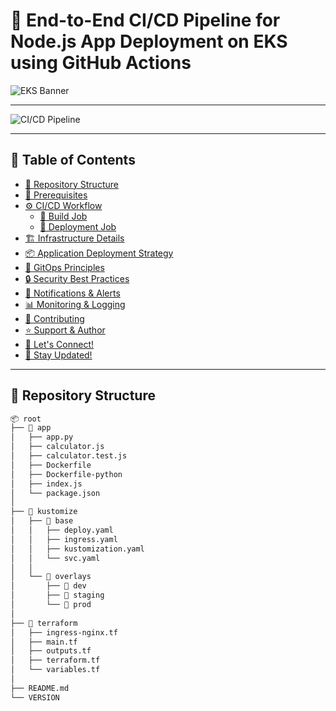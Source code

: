 # 🚀 End-to-End CI/CD Pipeline for Node.js App Deployment on EKS using GitHub Actions

![EKS Banner](https://imgur.com/h87KAuY.png)

---

![CI/CD Pipeline](https://imgur.com/Ctznv2m.png)

---

## 📌 Table of Contents

- [📂 Repository Structure](#-repository-structure)
- [🔧 Prerequisites](#-prerequisites)
- [⚙️ CI/CD Workflow](#️-cicd-workflow)
  - [🔨 Build Job](#-build-job)
  - [🚀 Deployment Job](#-deployment-job)
- [🏗️ Infrastructure Details](#️-infrastructure-details)
- [📦 Application Deployment Strategy](#-application-deployment-strategy)
- [🔄 GitOps Principles](#-gitops-principles)
- [🔒 Security Best Practices](#-security-best-practices)
- [📢 Notifications & Alerts](#-notifications--alerts)
- [📊 Monitoring & Logging](#-monitoring--logging)
- [📜 Contributing](#-contributing)
- [⭐ Support & Author](#-support--author)
- [📧 Let's Connect!](#-lets-connect)
- [📢 Stay Updated!](#-stay-updated)

---

## 📂 Repository Structure

```bash
📦 root
├── 📁 app
│   ├── app.py
│   ├── calculator.js
│   ├── calculator.test.js
│   ├── Dockerfile
│   ├── Dockerfile-python
│   ├── index.js
│   └── package.json
│
├── 📁 kustomize
│   ├── 📁 base
│   │   ├── deploy.yaml
│   │   ├── ingress.yaml
│   │   ├── kustomization.yaml
│   │   └── svc.yaml
│   │
│   └── 📁 overlays
│       ├── 📁 dev
│       ├── 📁 staging
│       └── 📁 prod
│
├── 📁 terraform
│   ├── ingress-nginx.tf
│   ├── main.tf
│   ├── outputs.tf
│   ├── terraform.tf
│   └── variables.tf
│
├── README.md
└── VERSION
